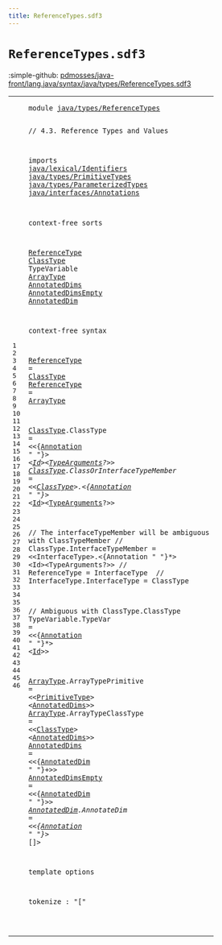 ```yaml
---
title: ReferenceTypes.sdf3
---
```


# `ReferenceTypes.sdf3`

:simple-github: [pdmosses/java-front/lang.java/syntax/java/types/ReferenceTypes.sdf3]

[pdmosses/java-front/lang.java/syntax/java/types/ReferenceTypes.sdf3]: https://github.com/pdmosses/java-front/blob/master/lang.java/syntax/java/types/ReferenceTypes.sdf3 "The source file on GitHub"

<div class="sdf3"><table class="highlighttable"><tbody><tr><td class="linenos"><div class="linenodiv"><pre><span></span>1
2
3
4
5
6
7
8
9
10
11
12
13
14
15
16
17
18
19
20
21
22
23
24
25
26
27
28
29
30
31
32
33
34
35
36
37
38
39
40
41
42
43
44
45
46
</pre></div></td>
<td class="code"><pre><code><span class="keyword">module</span> <a href="../TypeVariable.sdf3#java/types/ReferenceTypes_66_91" id="java/types/ReferenceTypes_7_32" title="Referenced at ../TypeVariable.sdf3 line 6">java/types/ReferenceTypes</a>

<span class="layout">// 4.3. Reference Types and Values</span>

<span class="keyword">imports</span>
  <a href="../../lexical/Identifiers.sdf3#java/lexical/Identifiers_7_31" id="java/lexical/Identifiers_80_104" title="Defined at ../../lexical/Identifiers.sdf3 line 1">java/lexical/Identifiers</a>
  <a href="../PrimitiveTypes.sdf3#java/types/PrimitiveTypes_7_32" id="java/types/PrimitiveTypes_107_132" title="Defined at ../PrimitiveTypes.sdf3 line 1">java/types/PrimitiveTypes</a>
  <a href="../ParameterizedTypes.sdf3#java/types/ParameterizedTypes_7_36" id="java/types/ParameterizedTypes_135_164" title="Defined at ../ParameterizedTypes.sdf3 line 1">java/types/ParameterizedTypes</a>
  <a href="../../interfaces/Annotations.sdf3#java/interfaces/Annotations_7_34" id="java/interfaces/Annotations_167_194" title="Defined at ../../interfaces/Annotations.sdf3 line 1">java/interfaces/Annotations</a>

<span class="keyword">context-free sorts</span>

  <a href="../Main.sdf3#ReferenceType_254_267" id="ReferenceType_218_231" title="Referenced at ../Main.sdf3 line 20; ../ParameterizedTypes.sdf3 line 22; ../../expressions/BinaryOperators.sdf3 line 32; ../../expressions/MethodReference.sdf3 line 14; ../../expressions/UnaryOperators.sdf3 line 23">ReferenceType</a>
  <a href="#ClassType_1033_1042" id="ClassType_234_243" title="Referenced at line 38; ../TypeVariable.sdf3 line 17; ../../classes/ClassDeclarations.sdf3 line 56; ../../classes/MethodDeclarations.sdf3 line 43; ../../expressions/ArrayCreation.sdf3 line 23; ../../expressions/MethodReference.sdf3 line 18; ../../expressions/UnaryOperators.sdf3 line 24; ../../interfaces/InterfaceDeclarations.sdf3 line 41; ../../statements/Statements.sdf3 line 108">ClassType</a>
  <span id="TypeVariable_246_258" title="Not referenced locally, nor via imports">TypeVariable</span>
  <a href="#ArrayType_391_400" id="ArrayType_261_270" title="Referenced at line 24; ../../expressions/MethodReference.sdf3 line 19">ArrayType</a>
  <a href="#AnnotatedDims_1045_1058" id="AnnotatedDims_273_286" title="Referenced at line 38; ../../expressions/ArrayCreation.sdf3 line 21">AnnotatedDims</a>
  <a href="../../classes/MethodDeclarations.sdf3#AnnotatedDimsEmpty_661_679" id="AnnotatedDimsEmpty_289_307" title="Referenced at ../../classes/MethodDeclarations.sdf3 line 34; ../../expressions/ArrayCreation.sdf3 line 20; ../../interfaces/AnnotationTypes.sdf3 line 38">AnnotatedDimsEmpty</a>
  <a href="#AnnotatedDim_1134_1146" id="AnnotatedDim_310_322" title="Referenced at line 40; ../../classes/FieldDeclarations.sdf3 line 66">AnnotatedDim</a>

<span class="keyword">context-free syntax</span>

  <a href="../Main.sdf3#ReferenceType_254_267" id="ReferenceType_347_360" title="Referenced at ../Main.sdf3 line 20; ../ParameterizedTypes.sdf3 line 22; ../../expressions/BinaryOperators.sdf3 line 32; ../../expressions/MethodReference.sdf3 line 14; ../../expressions/UnaryOperators.sdf3 line 23">ReferenceType</a> = <a href="#ClassType_234_243" id="ClassType_363_372" title="Defined at line 14, 26, 27">ClassType</a>
  <a href="../Main.sdf3#ReferenceType_254_267" id="ReferenceType_375_388" title="Referenced at ../Main.sdf3 line 20; ../ParameterizedTypes.sdf3 line 22; ../../expressions/BinaryOperators.sdf3 line 32; ../../expressions/MethodReference.sdf3 line 14; ../../expressions/UnaryOperators.sdf3 line 23">ReferenceType</a> = <a href="#ArrayType_261_270" id="ArrayType_391_400" title="Defined at line 16, 37, 38">ArrayType</a>

  <a href="#ClassType_1033_1042" id="ClassType_404_413" title="Referenced at line 38; ../TypeVariable.sdf3 line 17; ../../classes/ClassDeclarations.sdf3 line 56; ../../classes/MethodDeclarations.sdf3 line 43; ../../expressions/ArrayCreation.sdf3 line 23; ../../expressions/MethodReference.sdf3 line 18; ../../expressions/UnaryOperators.sdf3 line 24; ../../interfaces/InterfaceDeclarations.sdf3 line 41; ../../statements/Statements.sdf3 line 108">ClassType</a>.<span class="cons_Constructor"><span id="ClassType_414_423" title="Not referenced locally, nor via imports">ClassType</span></span>                  = &lt;&lt;{<a href="../../interfaces/Annotations.sdf3#Annotation_158_168" id="Annotation_446_456" title="Defined at ../../interfaces/Annotations.sdf3 line 12, 19, 20, 21">Annotation</a> <span class="cons_Lit">" "</span>}*&gt; &lt;<a href="../../lexical/Identifiers.sdf3#Id_141_143" id="Id_465_467" title="Defined at ../../lexical/Identifiers.sdf3 line 15, 23">Id</a>&gt;&lt;<a href="../ParameterizedTypes.sdf3#TypeArguments_157_170" id="TypeArguments_469_482" title="Defined at ../ParameterizedTypes.sdf3 line 11, 17">TypeArguments</a>?&gt;&gt;
  <a href="#ClassType_1033_1042" id="ClassType_488_497" title="Referenced at line 38; ../TypeVariable.sdf3 line 17; ../../classes/ClassDeclarations.sdf3 line 56; ../../classes/MethodDeclarations.sdf3 line 43; ../../expressions/ArrayCreation.sdf3 line 23; ../../expressions/MethodReference.sdf3 line 18; ../../expressions/UnaryOperators.sdf3 line 24; ../../interfaces/InterfaceDeclarations.sdf3 line 41; ../../statements/Statements.sdf3 line 108">ClassType</a>.<span class="cons_Constructor"><span id="ClassOrInterfaceTypeMember_498_524" title="Not referenced locally, nor via imports">ClassOrInterfaceTypeMember</span></span> = &lt;&lt;<a href="#ClassType_234_243" id="ClassType_529_538" title="Defined at line 14, 26, 27">ClassType</a>&gt;<span class="cons_String">.</span>&lt;{<a href="../../interfaces/Annotations.sdf3#Annotation_158_168" id="Annotation_542_552" title="Defined at ../../interfaces/Annotations.sdf3 line 12, 19, 20, 21">Annotation</a> <span class="cons_Lit">" "</span>}*&gt; &lt;<a href="../../lexical/Identifiers.sdf3#Id_141_143" id="Id_561_563" title="Defined at ../../lexical/Identifiers.sdf3 line 15, 23">Id</a>&gt;&lt;<a href="../ParameterizedTypes.sdf3#TypeArguments_157_170" id="TypeArguments_565_578" title="Defined at ../ParameterizedTypes.sdf3 line 11, 17">TypeArguments</a>?&gt;&gt;
  
  <span class="layout">// The interfaceTypeMember will be ambiguous with ClassTypeMember</span>
  <span class="layout">// ClassType.InterfaceTypeMember = &lt;&lt;InterfaceType&gt;.&lt;{Annotation " "}*&gt; &lt;Id&gt;&lt;TypeArguments?&gt;&gt;</span>
  <span class="layout">// ReferenceType = InterfaceType  </span>
  <span class="layout">// InterfaceType.InterfaceType   = ClassType</span>
  
  <span class="layout">// Ambiguous with ClassType.ClassType</span>
  <span id="TypeVariable_878_890" title="Not referenced locally, nor via imports">TypeVariable</span>.<span class="cons_Constructor"><span id="TypeVar_891_898" title="Not referenced locally, nor via imports">TypeVar</span></span> = &lt;&lt;{<a href="../../interfaces/Annotations.sdf3#Annotation_158_168" id="Annotation_904_914" title="Defined at ../../interfaces/Annotations.sdf3 line 12, 19, 20, 21">Annotation</a> <span class="cons_Lit">" "</span>}*&gt; &lt;<a href="../../lexical/Identifiers.sdf3#Id_141_143" id="Id_923_925" title="Defined at ../../lexical/Identifiers.sdf3 line 15, 23">Id</a>&gt;&gt;
  
  <a href="#ArrayType_391_400" id="ArrayType_933_942" title="Referenced at line 24; ../../expressions/MethodReference.sdf3 line 19">ArrayType</a>.<span class="cons_Constructor"><span id="ArrayTypePrimitive_943_961" title="Not referenced locally, nor via imports">ArrayTypePrimitive</span></span> = &lt;&lt;<a href="../PrimitiveTypes.sdf3#PrimitiveType_131_144" id="PrimitiveType_966_979" title="Defined at ../PrimitiveTypes.sdf3 line 10, 15, 16">PrimitiveType</a>&gt; &lt;<a href="#AnnotatedDims_273_286" id="AnnotatedDims_982_995" title="Defined at line 17, 39">AnnotatedDims</a>&gt;&gt;
  <a href="#ArrayType_391_400" id="ArrayType_1000_1009" title="Referenced at line 24; ../../expressions/MethodReference.sdf3 line 19">ArrayType</a>.<span class="cons_Constructor"><span id="ArrayTypeClassType_1010_1028" title="Not referenced locally, nor via imports">ArrayTypeClassType</span></span> = &lt;&lt;<a href="#ClassType_234_243" id="ClassType_1033_1042" title="Defined at line 14, 26, 27">ClassType</a>&gt; &lt;<a href="#AnnotatedDims_273_286" id="AnnotatedDims_1045_1058" title="Defined at line 17, 39">AnnotatedDims</a>&gt;&gt;
  <a href="#AnnotatedDims_1045_1058" id="AnnotatedDims_1063_1076" title="Referenced at line 38; ../../expressions/ArrayCreation.sdf3 line 21">AnnotatedDims</a>      = &lt;&lt;{<a href="#AnnotatedDim_310_322" id="AnnotatedDim_1087_1099" title="Defined at line 19, 41">AnnotatedDim</a> <span class="cons_Lit">" "</span>}+&gt;&gt;
  <a href="../../classes/MethodDeclarations.sdf3#AnnotatedDimsEmpty_661_679" id="AnnotatedDimsEmpty_1110_1128" title="Referenced at ../../classes/MethodDeclarations.sdf3 line 34; ../../expressions/ArrayCreation.sdf3 line 20; ../../interfaces/AnnotationTypes.sdf3 line 38">AnnotatedDimsEmpty</a> = &lt;&lt;{<a href="#AnnotatedDim_310_322" id="AnnotatedDim_1134_1146" title="Defined at line 19, 41">AnnotatedDim</a> <span class="cons_Lit">" "</span>}*&gt;&gt;
  <a href="#AnnotatedDim_1134_1146" id="AnnotatedDim_1157_1169" title="Referenced at line 40; ../../classes/FieldDeclarations.sdf3 line 66">AnnotatedDim</a>.<span class="cons_Constructor"><span id="AnnotateDim_1170_1181" title="Not referenced locally, nor via imports">AnnotateDim</span></span> = &lt;&lt;{<a href="../../interfaces/Annotations.sdf3#Annotation_158_168" id="Annotation_1187_1197" title="Defined at ../../interfaces/Annotations.sdf3 line 12, 19, 20, 21">Annotation</a> <span class="cons_Lit">" "</span>}*&gt; <span class="cons_String">[]</span>&gt;
  
<span class="keyword">template options</span>

  <span class="keyword">tokenize</span> : "["
  
</code></pre></td></tr></tbody></table></div>